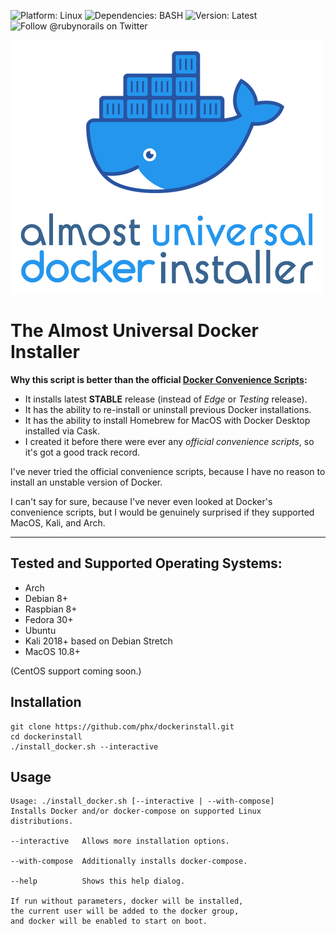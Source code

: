 ![Platform: Linux](https://img.shields.io/badge/platform-Linux-blue)
![Dependencies: BASH](https://img.shields.io/badge/dependencies-BASH-blue)
![Version: Latest](https://img.shields.io/badge/version-latest-green)
![Follow @rubynorails on Twitter](https://img.shields.io/twitter/follow/rubynorails?label=follow&style=social)


![logo](./logo.png?raw=true)


# The Almost Universal Docker Installer

**Why this script is better than the official [Docker Convenience Scripts](https://docs.docker.com/install/linux/docker-ce/centos/#install-using-the-convenience-script):**

- It installs latest **STABLE** release (instead of *Edge* or *Testing* release).
- It has the ability to re-install or uninstall previous Docker installations.
- It has the ability to install Homebrew for MacOS with Docker Desktop installed via Cask.
- I created it before there were ever any *official convenience scripts*, so it's got a good track record.

I've never tried the official convenience scripts, because I have no reason to install an unstable version of Docker.

I can't say for sure, because I've never even looked at Docker's convenience scripts, but I would be genuinely surprised if they supported MacOS, Kali, and Arch.

---

## Tested and Supported Operating Systems:

- Arch
- Debian 8+
- Raspbian 8+
- Fedora 30+
- Ubuntu
- Kali 2018+ based on Debian Stretch
- MacOS 10.8+

(CentOS support coming soon.)

## Installation

```
git clone https://github.com/phx/dockerinstall.git
cd dockerinstall
./install_docker.sh --interactive
```

## Usage

```
Usage: ./install_docker.sh [--interactive | --with-compose]
Installs Docker and/or docker-compose on supported Linux distributions.

--interactive	Allows more installation options.

--with-compose	Additionally installs docker-compose.

--help	        Shows this help dialog.

If run without parameters, docker will be installed,
the current user will be added to the docker group,
and docker will be enabled to start on boot.
```
